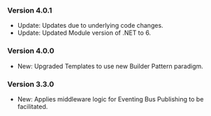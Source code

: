 ### Version 4.0.1

- Update: Updates due to underlying code changes.
- Update: Updated Module version of .NET to 6.

### Version 4.0.0

- New: Upgraded Templates to use new Builder Pattern paradigm.

### Version 3.3.0

- New: Applies middleware logic for Eventing Bus Publishing to be facilitated.